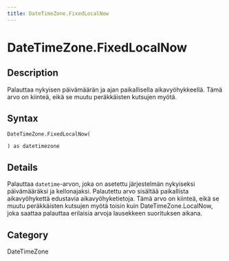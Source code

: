```yaml
---
title: DateTimeZone.FixedLocalNow
---
```


# DateTimeZone.FixedLocalNow


## Description

Palauttaa nykyisen päivämäärän ja ajan paikallisella aikavyöhykkeellä. Tämä arvo on kiinteä, eikä se muutu peräkkäisten kutsujen myötä.


## Syntax

```powerquery
DateTimeZone.FixedLocalNow(

) as datetimezone
```


## Details

Palauttaa <code>datetime</code>-arvon, joka on asetettu järjestelmän nykyiseksi päivämääräksi ja kellonajaksi. Palautettu arvo sisältää paikallista aikavyöhykettä edustavia aikavyöhyketietoja. Tämä arvo on kiinteä, eikä se muutu peräkkäisten kutsujen myötä toisin kuin DateTimeZone.LocalNow, joka saattaa palauttaa erilaisia arvoja lausekkeen suorituksen aikana.



## Category
DateTimeZone
